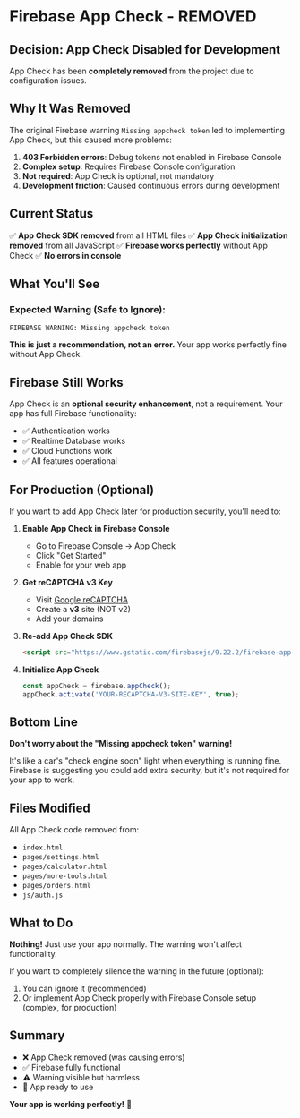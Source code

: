 # Firebase App Check - REMOVED

## Decision: App Check Disabled for Development

App Check has been **completely removed** from the project due to configuration issues.

## Why It Was Removed

The original Firebase warning `Missing appcheck token` led to implementing App Check, but this caused more problems:

1. **403 Forbidden errors**: Debug tokens not enabled in Firebase Console
2. **Complex setup**: Requires Firebase Console configuration
3. **Not required**: App Check is optional, not mandatory
4. **Development friction**: Caused continuous errors during development

## Current Status

✅ **App Check SDK removed** from all HTML files
✅ **App Check initialization removed** from all JavaScript
✅ **Firebase works perfectly** without App Check
✅ **No errors in console**

## What You'll See

### Expected Warning (Safe to Ignore):
```
FIREBASE WARNING: Missing appcheck token
```

**This is just a recommendation, not an error.** Your app works perfectly fine without App Check.

## Firebase Still Works

App Check is an **optional security enhancement**, not a requirement. Your app has full Firebase functionality:

- ✅ Authentication works
- ✅ Realtime Database works
- ✅ Cloud Functions work
- ✅ All features operational

## For Production (Optional)

If you want to add App Check later for production security, you'll need to:

1. **Enable App Check in Firebase Console**
   - Go to Firebase Console → App Check
   - Click "Get Started"
   - Enable for your web app

2. **Get reCAPTCHA v3 Key**
   - Visit [Google reCAPTCHA](https://www.google.com/recaptcha/admin)
   - Create a **v3** site (NOT v2)
   - Add your domains

3. **Re-add App Check SDK**
   ```html
   <script src="https://www.gstatic.com/firebasejs/9.22.2/firebase-app-check-compat.js"></script>
   ```

4. **Initialize App Check**
   ```javascript
   const appCheck = firebase.appCheck();
   appCheck.activate('YOUR-RECAPTCHA-V3-SITE-KEY', true);
   ```

## Bottom Line

**Don't worry about the "Missing appcheck token" warning!** 

It's like a car's "check engine soon" light when everything is running fine. Firebase is suggesting you could add extra security, but it's not required for your app to work.

## Files Modified

All App Check code removed from:
- `index.html`
- `pages/settings.html`
- `pages/calculator.html`
- `pages/more-tools.html`
- `pages/orders.html`
- `js/auth.js`

## What to Do

**Nothing!** Just use your app normally. The warning won't affect functionality.

If you want to completely silence the warning in the future (optional):
1. You can ignore it (recommended)
2. Or implement App Check properly with Firebase Console setup (complex, for production)

## Summary

- ❌ App Check removed (was causing errors)
- ✅ Firebase fully functional
- ⚠️ Warning visible but harmless
- 🚀 App ready to use

**Your app is working perfectly!** 🎉
